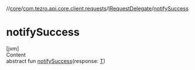 //[core](../../../index.md)/[com.tezro.api.core.client.requests](../index.md)/[IRequestDelegate](index.md)/[notifySuccess](notify-success.md)



# notifySuccess  
[jvm]  
Content  
abstract fun [notifySuccess](notify-success.md)(response: [T](index.md))  



